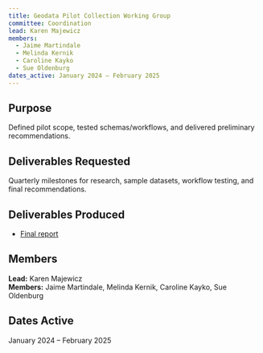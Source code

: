 ```yaml
---
title: Geodata Pilot Collection Working Group
committee: Coordination
lead: Karen Majewicz
members:
  - Jaime Martindale
  - Melinda Kernik
  - Caroline Kayko
  - Sue Oldenburg
dates_active: January 2024 – February 2025
---
```


## Purpose

Defined pilot scope, tested schemas/workflows, and delivered preliminary recommendations.

## Deliverables Requested

Quarterly milestones for research, sample datasets, workflow testing, and final recommendations.

## Deliverables Produced

- [Final report](/library/geodata-collection-goundwork-report/)

## Members

**Lead:** Karen Majewicz  
**Members:** Jaime Martindale, Melinda Kernik, Caroline Kayko, Sue Oldenburg

## Dates Active

January 2024 – February 2025
